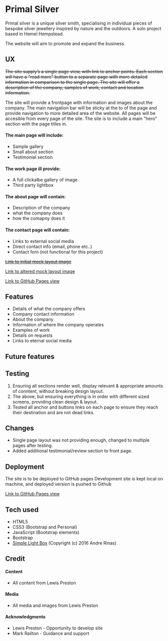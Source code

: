 # Primal Silver #

Primal silver is a unique silver smith, specialising in individual pieces of bespoke silver jewellery inspired by nature and the outdoors.
A solo project based in Hemel Hempstead.

The website will aim to promote and expand the business.

## UX ##

~~The site supply’s a single page view, with link to anchor points. Each section will have a "read more" button to a separate page with more detailed information in comparison to the single page.
The site will offer a description of the company, samples of work, contact and location information.~~

The site will provide a frontpage with information and images about the company. The main navigation bar will be sticky at the to of the page
and provide navigation to more detailed area of the website. All pages will be accesible from every page of the site.
The site is to include a main "hero" section with the page titles in.
#### The main page will include: ####
* Sample gallery
* Small about section
* Testimonial section

#### The work page ill provide: ####
* A full clickalbe gallery of image
* Third party lightbox

#### The about page will contain: ####
* Description of the company
* what the company does
* how the comapny does it

#### The contact page will contain: ####
* Links to external social  media
* Direct contact info (email, phone etc..)
* Contact forn (not functional for this project)

~~[Link to initial mock layout image](assets/ps-mock.png)~~

[Link to altered mock layout image](assets/ps-mock-2.png)

[Link to GitHub Pages view](https://samuelwatson89.github.io/primal-silver/)

## Features ##

* Details of what the company offers
* Company contact information
* About the company
* Information of where the company operates
* Examples of work
* Details on requests
* Links to eternal social media


## Future features ##

## Testing ##

1. Ensuring all sections render well, display relevant & appropriate amounts of conntent, without breaking design layout.
2. The above, but ensuring everything is in order with different sized screens, providing clean design & layout.
3. Tested all anchor and buttons links on each page to ensure they reach their destination and are not dead links.

## Changes ##

* Single page layout was not providing enough, changed to multiple pages after testing.
* Added additional testimonial/review section to front page.

## Deployment ## 

The site is to be deployed to GitHub pages
Development site is kept local on machine, and deployed version is pushed to Github

[Link to GitHub Pages view](https://samuelwatson89.github.io/primal-silver/)

## Tech used ##

* HTML5
* CSS3 (Bootstrap and Personal)
* JavaScript (Bootstrap elements)
* Bootstrap
* [Simple Light Box](http://simplelightbox.com) (Copyright (c) 2016 Andre Rinas)

## Credit ##

#### Content ####
* All content from Lewis Preston

#### Media ####
* All media and images from Lewis Preston

#### Acknowledgments ####
* Lewis Preston - Opportunity to develop site
* Mark Railton - Guidance and support